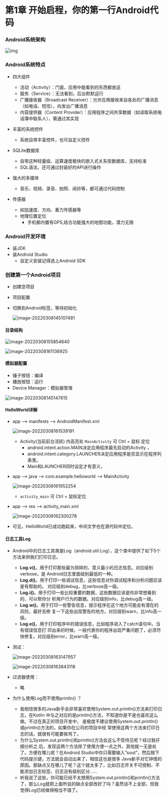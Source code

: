 # 第1章 开始启程，你的第一行Android代码

### Android系统架构

![img](.\1.assets\android-stack_2x.png)

### Android系统特点

- 四大组件
  - 活动（Activity）：门面，应用中能看到的东西都放这
  - 服务（Service）：无法看到，后台默默运行
  - 广播接收器（Broadcast Receiver）：允许应用接收来自各处的广播消息（如电话、短信），向发出广播消息
  - 内容提供器（Content Provider）：应用程序之间共享数据（如读取系统电话簿中联系人），需通过其实现

- 丰富的系统控件
  - 系统自带丰富控件，也可自定义控件

- SQLite数据库
  - 自带这种轻量级、运算速度极快的嵌入式关系型数据库，支持标准
  - SQL语法，还可通过封装好的API进行操作
- 强大的多媒体
  - 音乐、视频、录音、拍照、闹铃等，都可通过代码控制
- 传感器
  - 如加速度、方向、重力传感器等
  - 地理位置定位
    - 手机都内置有GPS,结合功能强大的地图功能，潜力无限

### Android开发环境

- 装JDK
- 装Android Studio
  - 自定义安装记得选上Android SDK

### 创建第一个Android项目

- 创建空项目

- 项目配置

- 切换到Android标签，等待初始化

  ![image-20220308145107481](.\1.assets\image-20220308145107481.png)


#### 目录结构

![image-20220308155854640](.\1.assets\image-20220308155854640.png)

![image-20220308161136925](.\1.assets\image-20220308161136925.png)

#### 模拟器配置

- 锤子按钮：编译
- 播放按钮：运行
- Device Manager：模拟器管理

![image-20220308145147615](C:\Users\perry\AppData\Roaming\Typora\typora-user-images\image-20220308145147615.png)



#### HelloWorld详解

- app --> manifests --> AndroidManifest.xml

  ![image-20220308161539191](.\1.assets\image-20220308161539191.png)

  - Activity(当前前台活跃) 内高亮处 `MainActivity` 可 Ctrl + 鼠标 定位
    - android.intent.action.MAIN决定应用程序最先启动的Activity ，
    - android.intent.category.LAUNCHER决定应用程序是否显示在程序列表里。 
    - Main和LAUNCHER同时设定才有意义，

- app --> java --> com.example.helloworld --> MainActivity

  ![image-20220308161952254](.\1.assets\image-20220308161952254.png)

  - `activity_main` 可 Ctrl + 鼠标定位

- app --> res --> activity_main.xml

  ![image-20220308162300278](.\1.assets\image-20220308162300278.png)

- 可见，HelloWorld已成功跑起来，中间文字也在源代码中定位。

#### 日志工具Log

- Android中的日志工具类是Log（android.util.Log），这个类中提供了如下5个方法来供我们打印日志。
  - **Log.v()**。用于打印那些最为琐碎的、意义最小的日志信息。对应级别verbose，是 Android日志里面级别最低的一种。 
  - **Log.d()**。用于打印一些调试信息，这些信息对你调试程序和分析问题应该是有帮助的。 对应级别debug，比verbose高一级。
  - **Log.i()**。用于打印一些比较重要的数据，这些数据应该是你非常想看到的、可以帮你分 析用户行为的数据。对应级别info，比debug高一级。
  - **Log.w()**。用于打印一些警告信息，提示程序在这个地方可能会有潜在的风险，最好去修 复一下这些出现警告的地方。对应级别warn，比info高一级。 
  - **Log.e()**。用于打印程序中的错误信息，比如程序进入了catch语句中。当有错误信息打 印出来的时候，一般代表你的程序出现严重问题了，必须尽快修复。对应级别error，比warn高一级。

- 测试：

  ![image-20220308163147957](.\1.assets\image-20220308163147957.png)

  ![image-20220308163843118](.\1.assets\image-20220308163843118.png)

- 过滤器使用：
  - 略
- 为什么使用Log而不使用println() ？
  - 我相信很多的Java新手会非常喜欢使用System.out.println()方法来打印日志，在Kotlin 中与之对应的是println()方法，不知道你是不是也喜欢这么做。不过在真正的项目开发中， 是极度不建议使用System.out.println()或println()方法的，如果你在公司的项目中经 常使用这两个方法来打印日志的话，就很有可能要挨骂了。
  - 为什么System.out.println()和println()方法会这么不受待见呢？经过我仔细分析之 后，发现这两个方法除了使用方便一点之外，其他就一无是处了。方便在哪儿呢？在Android Studio中你只需要输入“sout”，然后按下代码提示键，方法就会自动出来了，相信这也是很多 Java新手对它钟情的原因。那缺点又在哪儿了呢？这个就太多了，比如日志开关不可控制、不 能添加日志标签、日志没有级别区分……
  - 听我说了这些，你可能已经不太想用System.out.println()和println()方法了，那么Log就把上面所说的缺点全部改好了吗？虽然谈不上全部，但我觉得Log已经做得相当不错了。
